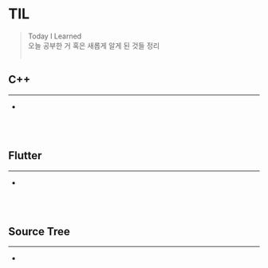 # TIL
>Today I Learned  
>오늘 공부한 거 혹은 새롭게 알게 된 것들 정리 
<br><br>

## C++
---
- 
<br><br>

## Flutter
---
- 
<br><br>

## Source Tree
---
- 
<br><br>